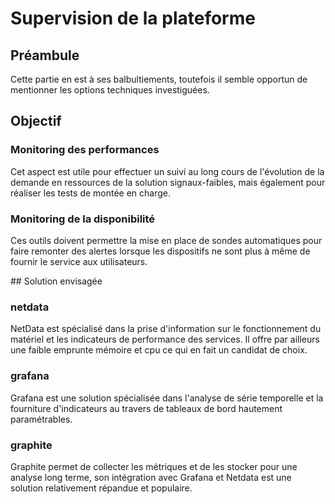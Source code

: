# Supervision de la plateforme

## Préambule

Cette partie en est à ses balbultiements, toutefois il semble opportun de mentionner les options techniques investiguées.

## Objectif

### Monitoring des performances

Cet aspect est utile pour effectuer un suivi au long cours de l'évolution de la demande en ressources de la solution signaux-faibles, mais également pour réaliser les tests de montée en charge.

### Monitoring de la disponibilité

Ces outils doivent permettre la mise en place de sondes automatiques pour faire remonter des alertes lorsque les dispositifs ne sont plus à même de fournir le service aux utilisateurs.

## Solution envisagée

### netdata

NetData est spécialisé dans la prise d'information sur le fonctionnement du matériel et les indicateurs de performance des services. Il offre par ailleurs une faible emprunte mémoire et cpu ce qui en fait un candidat de choix.

### grafana

Grafana est une solution spécialisée dans l'analyse de série temporelle et la fourniture d'indicateurs au travers de tableaux de bord hautement paramétrables.

### graphite

Graphite permet de collecter les métriques et de les stocker pour une analyse long terme, son intégration avec Grafana et Netdata est une solution relativement répandue et populaire.
